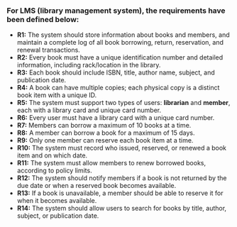 ### For LMS (library management system), the requirements have been defined below:

- **R1:** The system should store information about books and members, and maintain a complete log of all book borrowing, return, reservation, and renewal transactions.
- **R2:** Every book must have a unique identification number and detailed information, including rack/location in the library.
- **R3:** Each book should include ISBN, title, author name, subject, and publication date.
- **R4:** A book can have multiple copies; each physical copy is a distinct book item with a unique ID.  
- **R5:** The system must support two types of users: **librarian** and **member**, each with a library card and unique card number.
- **R6:** Every user must have a library card with a unique card number.  
- **R7:** Members can borrow a maximum of 10 books at a time.
- **R8:** A member can borrow a book for a maximum of 15 days.
- **R9:** Only one member can reserve each book item at a time.
- **R10:** The system must record who issued, reserved, or renewed a book item and on which date.  
- **R11:** The system must allow members to renew borrowed books, according to policy limits.
- **R12:** The system should notify members if a book is not returned by the due date or when a reserved book becomes available.
- **R13:** If a book is unavailable, a member should be able to reserve it for when it becomes available.
- **R14:** The system should allow users to search for books by title, author, subject, or publication date.
